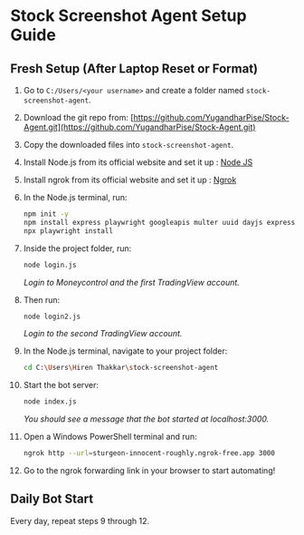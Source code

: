 # Stock Screenshot Agent Setup Guide

## Fresh Setup (After Laptop Reset or Format)

1. Go to `C:/Users/<your username>` and create a folder named `stock-screenshot-agent`.
2. Download the git repo from:
   [https://github.com/YugandharPise/Stock-Agent.git](https://github.com/YugandharPise/Stock-Agent.git)
3. Copy the downloaded files into `stock-screenshot-agent`.
4. Install Node.js from its official website and set it up : [Node JS](https://nodejs.org/en)
5. Install ngrok from its official website and set it up : [Ngrok](https://dashboard.ngrok.com/get-started/setup/windows)
6. In the Node.js terminal, run:

   ```bash
   npm init -y
   npm install express playwright googleapis multer uuid dayjs express-fileupload axios
   npx playwright install
   ```
7. Inside the project folder, run:

   ```bash
   node login.js
   ```

   *Login to Moneycontrol and the first TradingView account.*
8. Then run:

   ```bash
   node login2.js
   ```

   *Login to the second TradingView account.*
9. In the Node.js terminal, navigate to your project folder:

   ```bash
   cd C:\Users\Hiren Thakkar\stock-screenshot-agent
   ```
10. Start the bot server:

    ```bash
    node index.js
    ```

    *You should see a message that the bot started at localhost:3000.*
11. Open a Windows PowerShell terminal and run:

    ```bash
    ngrok http --url=sturgeon-innocent-roughly.ngrok-free.app 3000
    ```
12. Go to the ngrok forwarding link in your browser to start automating!

## Daily Bot Start

Every day, repeat steps 9 through 12.
